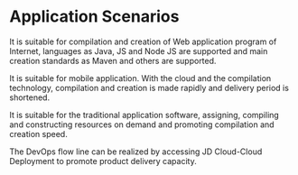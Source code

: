 # Application Scenarios

It is suitable for compilation and creation of Web application program of Internet, languages as Java, JS and Node JS are supported and main creation standards as Maven and others are supported.

It is suitable for mobile application. With the cloud and the compilation technology, compilation and creation is made rapidly and delivery period is shortened.

It is suitable for the traditional application software, assigning, compiling and constructing resources on demand and promoting compilation and creation speed.

The DevOps flow line can be realized by accessing JD Cloud-Cloud Deployment to promote product delivery capacity.
